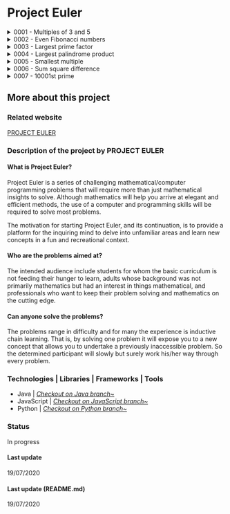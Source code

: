 # Project Euler

<details markdown="block">
<summary>0001 - Multiples of 3 and 5</summary>

## Multiples of 3 and 5
If we list all the natural numbers below 10 that are multiples of 3 or 5, we get 3, 5, 6 and 9. The sum of these multiples is 23.  
Find the sum of all the multiples of 3 or 5 below 1000.

</details>

<details markdown="block">
<summary>0002 - Even Fibonacci numbers</summary>

## Even Fibonacci numbers
Each new term in the Fibonacci sequence is generated by adding the previous two terms. By starting with 1 and 2, the first 10 terms will be:

1, 2, 3, 5, 8, 13, 21, 34, 55, 89, ...

By considering the terms in the Fibonacci sequence whose values do not exceed four million, find the sum of the even-valued terms.
</details>
<details markdown="block">
<summary>0003 - Largest prime factor</summary>

## Largest prime factor
The prime factors of 13195 are 5, 7, 13 and 29.

What is the largest prime factor of the number 600851475143 ?

</details>
<details markdown="block">
<summary>0004 - Largest palindrome product</summary>

## Largest palindrome product

A palindromic number reads the same both ways. The largest palindrome made from the product of two 2-digit numbers is 9009 = 91 × 99.

Find the largest palindrome made from the product of two 3-digit numbers.

</details>
<details markdown="block">
<summary>0005 - Smallest multiple</summary>

## Smallest multiple
2520 is the smallest number that can be divided by each of the numbers from 1 to 10 without any remainder.

What is the smallest positive number that is evenly divisible by all of the numbers from 1 to 20?

</details>
<details markdown="block">
<summary>0006 - Sum square difference</summary>

## Sum square difference
The sum of the squares of the first ten natural numbers is 1² + 2² + ... + 10² = 385.

The square of the sum of the first ten natural numbers is (1 + 2 + ... + 10)² = 55² = 3025.

Hence the difference between the sum of the squares of the first ten natural numbers and the square of the sum is 3025 - 385 = 2640.

Find the difference between the sum of the squares of the first one hundred natural numbers and the square of the sum.
</details>
<details markdown="block">
<summary>0007 - 10001st prime</summary>

## 10001st prime
By listing the first six prime numbers: 2, 3, 5, 7, 11, and 13, we can see that the 6th prime is 13.

What is the 10 001st prime number?

</details>

## More about this project

### Related website
[PROJECT EULER](https://projecteuler.net/)

### Description of the project by PROJECT EULER

#### What is Project Euler?

Project Euler is a series of challenging mathematical/computer programming problems that will require more than just mathematical insights to solve. Although mathematics will help you arrive at elegant and efficient methods, the use of a computer and programming skills will be required to solve most problems.

The motivation for starting Project Euler, and its continuation, is to provide a platform for the inquiring mind to delve into unfamiliar areas and learn new concepts in a fun and recreational context.

#### Who are the problems aimed at?

The intended audience include students for whom the basic curriculum is not feeding their hunger to learn, adults whose background was not primarily mathematics but had an interest in things mathematical, and professionals who want to keep their problem solving and mathematics on the cutting edge.

#### Can anyone solve the problems?

The problems range in difficulty and for many the experience is inductive chain learning. That is, by solving one problem it will expose you to a new concept that allows you to undertake a previously inaccessible problem. So the determined participant will slowly but surely work his/her way through every problem.

### Technologies | Libraries | Frameworks | Tools  
- Java | [*Checkout on Java branch~*](https://github.com/Dyrits/PROJECT-EULER/tree/JavaScript)
- JavaScript | [*Checkout on JavaScript branch~*](https://github.com/Dyrits/PROJECT-EULER/tree/JavaScript)
- Python | [*Checkout on Python branch~*](https://github.com/Dyrits/PROJECT-EULER/tree/Python)

### Status
In progress

#### Last update
19/07/2020

#### Last update (README.md)
19/07/2020



